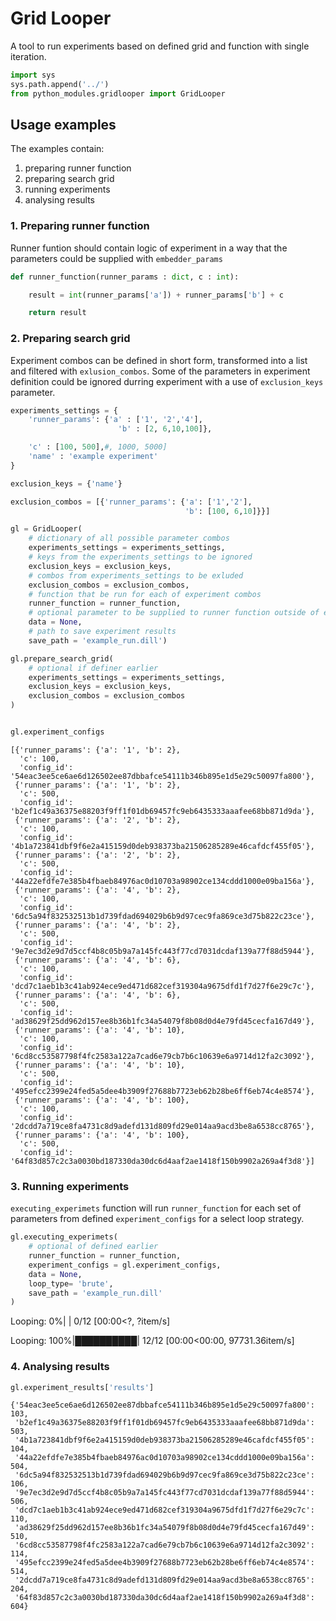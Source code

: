 # Grid Looper

A tool to run experiments based on defined grid and function with single iteration.


```python
import sys
sys.path.append('../')
from python_modules.gridlooper import GridLooper
```

## Usage examples

The examples contain:

1. preparing runner function
2. preparing search grid
3. running experiments
4. analysing results
    

### 1. Preparing runner function

Runner funtion should contain logic of experiment in a way that the parameters could be supplied with `embedder_params` 


```python
def runner_function(runner_params : dict, c : int):

    result = int(runner_params['a']) + runner_params['b'] + c

    return result
```

### 2. Preparing search grid

Experiment combos can be defined in short form, transformed into a list and filtered with `exlusion_combos`. Some of the parameters in experiment definition could be ignored durring experiment with a use of `exclusion_keys` parameter.


```python
experiments_settings = {
    'runner_params': {'a' : ['1', '2','4'],
                        'b' : [2, 6,10,100]},

    'c' : [100, 500],#, 1000, 5000]
    'name' : 'example experiment'
}

exclusion_keys = {'name'}

exclusion_combos = [{'runner_params': {'a': ['1','2'],
                                       'b': [100, 6,10]}}]
```


```python
gl = GridLooper(
    # dictionary of all possible parameter combos
    experiments_settings = experiments_settings,
    # keys from the experiments_settings to be ignored
    exclusion_keys = exclusion_keys,
    # combos from experiments_settings to be exluded
    exclusion_combos = exclusion_combos,
    # function that be run for each of experiment combos
    runner_function = runner_function,
    # optional parameter to be supplied to runner function outside of experiment settings
    data = None,
    # path to save experiment results
    save_path = 'example_run.dill')
```


```python
gl.prepare_search_grid(
    # optional if definer earlier
    experiments_settings = experiments_settings,
    exclusion_keys = exclusion_keys,
    exclusion_combos = exclusion_combos
)


gl.experiment_configs
```




    [{'runner_params': {'a': '1', 'b': 2},
      'c': 100,
      'config_id': '54eac3ee5ce6ae6d126502ee87dbbafce54111b346b895e1d5e29c50097fa800'},
     {'runner_params': {'a': '1', 'b': 2},
      'c': 500,
      'config_id': 'b2ef1c49a36375e88203f9ff1f01db69457fc9eb6435333aaafee68bb871d9da'},
     {'runner_params': {'a': '2', 'b': 2},
      'c': 100,
      'config_id': '4b1a723841dbf9f6e2a415159d0deb938373ba21506285289e46cafdcf455f05'},
     {'runner_params': {'a': '2', 'b': 2},
      'c': 500,
      'config_id': '44a22efdfe7e385b4fbaeb84976ac0d10703a98902ce134cddd1000e09ba156a'},
     {'runner_params': {'a': '4', 'b': 2},
      'c': 100,
      'config_id': '6dc5a94f832532513b1d739fdad694029b6b9d97cec9fa869ce3d75b822c23ce'},
     {'runner_params': {'a': '4', 'b': 2},
      'c': 500,
      'config_id': '9e7ec3d2e9d7d5ccf4b8c05b9a7a145fc443f77cd7031dcdaf139a77f88d5944'},
     {'runner_params': {'a': '4', 'b': 6},
      'c': 100,
      'config_id': 'dcd7c1aeb1b3c41ab924ece9ed471d682cef319304a9675dfd1f7d27f6e29c7c'},
     {'runner_params': {'a': '4', 'b': 6},
      'c': 500,
      'config_id': 'ad38629f25dd962d157ee8b36b1fc34a54079f8b08d0d4e79fd45cecfa167d49'},
     {'runner_params': {'a': '4', 'b': 10},
      'c': 100,
      'config_id': '6cd8cc53587798f4fc2583a122a7cad6e79cb7b6c10639e6a9714d12fa2c3092'},
     {'runner_params': {'a': '4', 'b': 10},
      'c': 500,
      'config_id': '495efcc2399e24fed5a5dee4b3909f27688b7723eb62b28be6ff6eb74c4e8574'},
     {'runner_params': {'a': '4', 'b': 100},
      'c': 100,
      'config_id': '2dcdd7a719ce8fa4731c8d9adefd131d809fd29e014aa9acd3be8a6538cc8765'},
     {'runner_params': {'a': '4', 'b': 100},
      'c': 500,
      'config_id': '64f83d857c2c3a0030bd187330da30dc6d4aaf2ae1418f150b9902a269a4f3d8'}]



### 3. Running experiments

`executing_experimets` function will run `runner_function` for each set of parameters from defined `experiment_configs` for a select loop strategy.


```python
gl.executing_experimets(
    # optional of defined earlier
    runner_function = runner_function,
    experiment_configs = gl.experiment_configs,
    data = None,
    loop_type= 'brute',
    save_path = 'example_run.dill'
)
```

    Looping:   0%|          | 0/12 [00:00<?, ?item/s]

    Looping: 100%|██████████| 12/12 [00:00<00:00, 97731.36item/s]

    


### 4. Analysing results


```python
gl.experiment_results['results']
```




    {'54eac3ee5ce6ae6d126502ee87dbbafce54111b346b895e1d5e29c50097fa800': 103,
     'b2ef1c49a36375e88203f9ff1f01db69457fc9eb6435333aaafee68bb871d9da': 503,
     '4b1a723841dbf9f6e2a415159d0deb938373ba21506285289e46cafdcf455f05': 104,
     '44a22efdfe7e385b4fbaeb84976ac0d10703a98902ce134cddd1000e09ba156a': 504,
     '6dc5a94f832532513b1d739fdad694029b6b9d97cec9fa869ce3d75b822c23ce': 106,
     '9e7ec3d2e9d7d5ccf4b8c05b9a7a145fc443f77cd7031dcdaf139a77f88d5944': 506,
     'dcd7c1aeb1b3c41ab924ece9ed471d682cef319304a9675dfd1f7d27f6e29c7c': 110,
     'ad38629f25dd962d157ee8b36b1fc34a54079f8b08d0d4e79fd45cecfa167d49': 510,
     '6cd8cc53587798f4fc2583a122a7cad6e79cb7b6c10639e6a9714d12fa2c3092': 114,
     '495efcc2399e24fed5a5dee4b3909f27688b7723eb62b28be6ff6eb74c4e8574': 514,
     '2dcdd7a719ce8fa4731c8d9adefd131d809fd29e014aa9acd3be8a6538cc8765': 204,
     '64f83d857c2c3a0030bd187330da30dc6d4aaf2ae1418f150b9902a269a4f3d8': 604}


